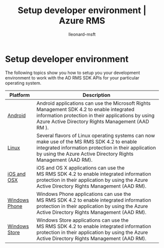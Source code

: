﻿---
# required metadata

title: Setup developer environment | Azure RMS
description: Show you how to setup you your development environment to work with the AD RMS SDK APIs for your particular operating system.
keywords:
author: lleonard-msft
ms.author: alleonar
manager: mbaldwin
ms.date: 02/23/2017
ms.topic: conceptual
ms.service: information-protection
ms.assetid: 296FC4C0-99C6-4997-AD97-5CEE01221B1A
# optional metadata

#ROBOTS:
audience: developer
#ms.devlang:
ms.reviewer: shubhamp
ms.suite: ems
#ms.tgt_pltfrm:
#ms.custom:

---

# Setup developer environment

The following topics show you how to setup you your development environment to work with the AD RMS SDK APIs for your particular operating system.

|Platform | Description|
|------|------------|
|[Android](android-sdk.md)| Android applications can use the Microsoft Rights Management SDK 4.2 to enable integrated information protection in their applications by using Azure Active Directory Rights Management (AAD RM ).|
|[Linux](linux-setup.md)|Several flavors of Linux operating systems can now make use of the MS RMS SDK 4.2 to enable integrated information protection in their application by using the Azure Active Directory Rights Management (AAD RM).|
|[iOS and OSX](ios-sdk.md)|iOS and OS X applications can use the MS RMS SDK 4.2 to enable integrated information protection in their application by using the Azure Active Directory Rights Management (AAD RM).|
|[Windows Phone](windows-phone-apps.md)|Windows Phone applications can use the MS RMS SDK 4.2 to enable integrated information protection in their application by using the Azure Active Directory Rights Management (AAD RM).|
|[Windows Store](winrt-sdk.md)|Windows Store applications can use the MS RMS SDK 4.2 to enable integrated information protection in their application by using the Azure Active Directory Rights Management (AAD RM).|

